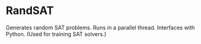 # RandSAT
Generates random SAT problems. Runs in a parallel thread. Interfaces with Python. (Used for training SAT solvers.)
